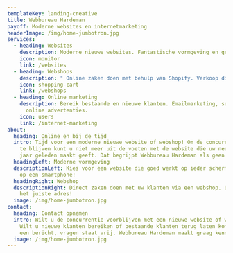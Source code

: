 ```yaml
---
templateKey: landing-creative
title: Webbureau Hardeman
payoff: Moderne websites en internetmarketing
headerImage: /img/home-jumbotron.jpg
services:
  - heading: Websites
    description: Moderne nieuwe websites. Fantastische vormgeving en gemakkelijk onderhoud.
    icon: monitor
    link: /websites
  - heading: Webshops
    description: " Online zaken doen met behulp van Shopify. Verkoop direct aan uw klanten."
    icon: shopping-cart
    link: /webshops
  - heading: Online marketing
    description: Bereik bestaande en nieuwe klanten. Emailmarketing, social media en
      online advertenties.
    icon: users
    link: /internet-marketing
about:
  heading: Online en bij de tijd
  intro: Tijd voor een moderne nieuwe website of webshop! Om de concurrentie voor
    te blijven kunt u niet meer uit de voeten met de website die uw neefje tien
    jaar geleden maakt geeft. Dat begrijpt Webbureau Hardeman als geen ander.
  headingLeft: Moderne vormgeving
  descriptionLeft: Kies voor een website die goed werkt op ieder scherm, en zeker
    op een smartphone!
  headingRight: Webshop
  descriptionRight: Direct zaken doen met uw klanten via een webshop. U bent aan
    het juiste adres!
  image: /img/home-jumbotron.jpg
contact:
  heading: Contact opnemen
  intro: Wilt u de concurrentie voorblijven met een nieuwe website of webshop?
    Wilt u nieuwe klanten bereiken of bestaande klanten terug laten komen? Stuur
    een bericht, vragen staat vrij. Webbureau Hardeman maakt graag kennis!
  image: /img/home-jumbotron.jpg
---
```

